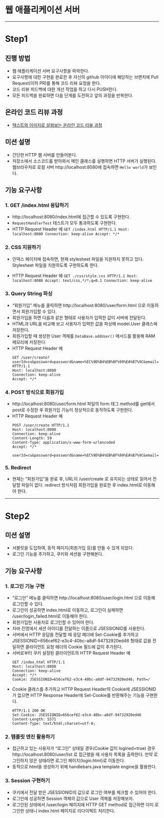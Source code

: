 # 웹 애플리케이션 서버

---

# Step1 

## 진행 방법
* 웹 애플리케이션 서버 요구사항을 파악한다.
* 요구사항에 대한 구현을 완료한 후 자신의 github 아이디에 해당하는 브랜치에 Pull Request(이하 PR)를 통해 코드 리뷰 요청을 한다.
* 코드 리뷰 피드백에 대한 개선 작업을 하고 다시 PUSH한다.
* 모든 피드백을 완료하면 다음 단계를 도전하고 앞의 과정을 반복한다.

## 온라인 코드 리뷰 과정
* [텍스트와 이미지로 살펴보는 온라인 코드 리뷰 과정](https://github.com/next-step/nextstep-docs/tree/master/codereview)

## 미션 설명

 - 간단한 HTTP 웹 서버를 만들어본다. 
 - 저장소에서 소스코드를 받아와서 메인 클래스를 실행하면 HTTP 서버가 실행된다. 웹브라우저로 로컬 서버 http://localhost:8080에 접속하면 `Hello world`가 보인다.

## 기능 요구사항

### 1. GET /index.html 응답하기
   - http://localhost:8080/index.html에 접근할 수 있도록 구현한다.
   - `RequestHandlerTest` 테스트가 모두 통과하도록 구현한다.
   - HTTP Request Header 예
    ```
    GET /index.html HTTP/1.1
    Host: localhost:8080
    Connection: keep-alive
    Accept: */*
    ```

### 2. CSS 지원하기
   - 인덱스 페이지에 접속하면, 현재 stylesheet 파일을 지원하지 못하고 있다. Stylesheet 파일을 지원하도록 구현하도록 한다.

   - HTTP Request Header 예
    ```
   GET ./css/style.css HTTP/1.1
   Host: localhost:8080
   Accept: text/css,*/*;q=0.1
   Connection: keep-alive
    ```
### 3. Query String 파싱
   - “회원가입” 메뉴를 클릭하면 http://localhost:8080/user/form.html 으로 이동하면서 회원가입할 수 있다.
   - 회원가입을 하면 다음과 같은 형태로 사용자가 입력한 값이 서버에 전달된다.
   - HTML과 URL을 비교해 보고 사용자가 입력한 값을 파싱해 model.User 클래스에 저장한다.
   - 회원가입할 때 생성한 User 객체를 `DataBase.addUser()` 메서드를 활용해 RAM 메모리에 저장한다.
   - HTTP Request Header 예
      ```
      GET /user/create?userId=cu&password=password&name=%EC%9D%B4%EB%8F%99%EA%B7%9C&email=brainbackdoor%40gmail.com HTTP/1.1
      Host: localhost:8080
      Connection: keep-alive
      Accept: */*
      ```

### 4. POST 방식으로 회원가입
   - http://localhost:8080/user/form.html 파일의 form 태그 method를 get에서 post로 수정한 후 회원가입 기능이 정상적으로 동작하도록 구현한다. 
   - HTTP Request Header 예
     ```
     POST /user/create HTTP/1.1
     Host: localhost:8080
     Connection: keep-alive
     Content-Length: 59
     Content-Type: application/x-www-form-urlencoded
     Accept: */*
    
     userId=cu&password=password&name=%EC%9D%B4%EB%8F%99%EA%B7%9C&email=brainbackdoor%40gmail.com
     ```

### 5. Redirect
   - 현재는 “회원가입”을 완료 후, URL이 /user/create 로 유지되는 상태로 읽어서 전달할 파일이 없다. redirect 방식처럼 회원가입을 완료한 후 index.html로 이동해야 한다.

---

# Step2

## 미션 설명
- 서블릿을 도입하여, 동적 페이지(회원가입 등)를 만들 수 있게 되었다. 
- 로그인 기능을 추가하고, 쿠키와 세션을 구현해본다.

## 기능 요구사항

### 1. 로그인 기능 구현
- “로그인” 메뉴를 클릭하면 http://localhost:8080/user/login.html 으로 이동해 로그인할 수 있다. 
- 로그인이 성공하면 index.html로 이동하고, 로그인이 실패하면 /user/login_failed.html로 이동해야 한다. 
- 회원가입한 사용자로 로그인할 수 있어야 한다. 
- 자바 진영에서 세션 아이디를 전달하는 이름으로 JSESSIONID를 사용한다. 
- 서버에서 HTTP 응답을 전달할 때 응답 헤더에 Set-Cookie를 추가하고 JSESSIONID=656cef62-e3c4-40bc-a8df-94732920ed46 형태로 값을 전달하면 클라이언트 요청 헤더의 Cookie 필드에 값이 추가된다. 
- 서버로부터 쿠키 설정된 클라이언트의 HTTP Request Header 예
   ```
   GET /index.html HTTP/1.1
   Host: localhost:8080
   Connection: keep-alive
   Accept: */*
   Cookie: JSESSIONID=656cef62-e3c4-40bc-a8df-94732920ed46; Path=/
   ```
- Cookie 클래스를 추가하고 HTTP Request Header의 Cookie에 JSESSIONID가 없으면 HTTP Response Header에 Set-Cookie를 반환해주는 기능을 구현한다.
   ```
   HTTP/1.1 200 OK 
   Set-Cookie: JSESSIONID=656cef62-e3c4-40bc-a8df-94732920ed46
   Content-Length: 5571
   Content-Type: text/html;charset=utf-8;
   ```

### 2. 템플릿 엔진 활용하기
- 접근하고 있는 사용자가 “로그인” 상태일 경우(Cookie 값이 logined=true) 경우 http://localhost:8080/user/list 로 접근했을 때 사용자 목록을 출력한다. 만약 로그인하지 않은 상태라면 로그인 페이지(login.html)로 이동한다. 
- 동적으로 html을 생성하기 위해 handlebars.java template engine을 활용한다.

### 3. Session 구현하기
- 쿠키에서 전달 받은 JSESSIONID의 값으로 로그인 여부를 체크할 수 있어야 한다. 
- 로그인에 성공하면 Session 객체의 값으로 User 객체를 저장해보자. 
- 로그인된 상태에서 /user/login 페이지에 HTTP GET method로 접근하면 이미 로그인한 상태니 index.html 페이지로 리다이렉트 처리한다.
